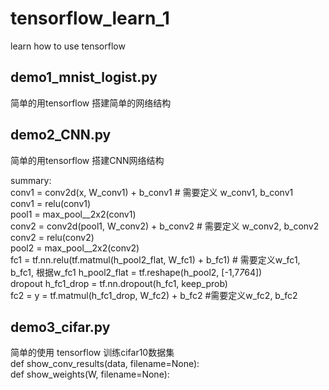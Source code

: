 # tensorflow_learn_1
learn how to use tensorflow

## demo1_mnist_logist.py
简单的用tensorflow 搭建简单的网络结构

## demo2_CNN.py	
简单的用tensorflow 搭建CNN网络结构

summary:<br>
conv1 =    conv2d(x, W_conv1) + b_conv1    # 需要定义 w_conv1, b_conv1<br>
conv1 =    relu(conv1)<br>
pool1 =    max_pool__2x2(conv1)<br>
conv2 =    conv2d(pool1, W_conv2) + b_conv2    # 需要定义 w_conv2, b_conv2<br>
conv2 =    relu(conv2)<br>
pool2 =    max_pool__2x2(conv2)<br>
fc1   =    tf.nn.relu(tf.matmul(h_pool2_flat, W_fc1) + b_fc1)   # 需要定义w_fc1, b_fc1, 根据w_fc1   h_pool2_flat = tf.reshape(h_pool2, [-1,7*7*64])<br>
dropout  h_fc1_drop = tf.nn.dropout(h_fc1, keep_prob)<br>
fc2   =    y = tf.matmul(h_fc1_drop, W_fc2) + b_fc2   #需要定义w_fc2, b_fc2<br>

## demo3_cifar.py
简单的使用 tensorflow 训练cifar10数据集<br>
def show_conv_results(data, filename=None):<br>
def show_weights(W, filename=None):<br>


